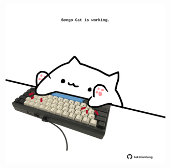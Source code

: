 <!-- built at 30/09/2022, 14:12:44 UTC -->
<p align="center">
  <img width="500" height="500" src="./ReadmeImage.svg">
</p>
